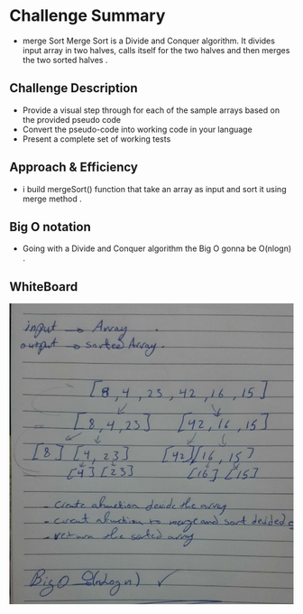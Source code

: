 # Challenge Summary
<!-- Short summary or background information -->
- merge Sort
Merge Sort is a Divide and Conquer algorithm. It divides input array in two halves, calls itself for the two halves and then merges the two sorted halves .
## Challenge Description
<!-- Description of the challenge -->
- Provide a visual step through for each of the sample arrays based on the provided pseudo code
- Convert the pseudo-code into working code in your language
- Present a complete set of working tests

## Approach & Efficiency
<!-- What approach did you take? Why? What is the Big O space/time for this approach? -->
- i build mergeSort() function that take an array as input and sort it using merge method .  

## Big O notation
- Going with a Divide and Conquer algorithm the Big O gonna be O(nlogn) .

## WhiteBoard 
<!-- Embedded whiteboard image -->
![](../../assets/merge.jpg)




